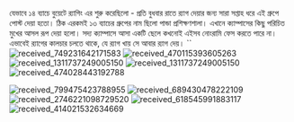 যেভাবে ১৪ ব্যাচে বুয়েটে র‍্যাগিং এর শুরু করেছিলো  - 
প্রতি বুধবার রাতে র‍্যাগ দেয়ার জন্য সারা সপ্তাহ ধরে এই গ্রুপে পোস্ট দেয়া হতো।  ঠিক এরকমই ১৩ ব্যাচের গ্রুপের নাম ছিলো পান্ডা প্রশিক্ষণশালা। এখানে ক্যাম্পাসের কিছু পরিচিত মুখের আসল রূপ দেয়া হলো।  সদ্য ক্যাম্পাসে আসা একটি ছেলে কখনোই এইসব নোংরামি ফেস করতে পারে না। এভাবেই র‍্যাগের কালচার চলতে থাকে,  যে র‍্যাগ খায় সে আবার র‍্যাগ দেয়। ``
![received_749231642171583](https://user-images.githubusercontent.com/56415021/66610927-d593a180-ebde-11e9-9ab6-008aec0de761.png)
![received_470115393605263](https://user-images.githubusercontent.com/56415021/66610950-e5ab8100-ebde-11e9-9bc9-6e43ac13efbb.png)
![received_1311737249005150](https://user-images.githubusercontent.com/56415021/66611019-168bb600-ebdf-11e9-861d-cf80a4f3237d.png)
![received_1311737249005150](https://user-images.githubusercontent.com/56415021/66611038-260aff00-ebdf-11e9-9abf-d335279d24d4.png)
![received_474028443192788](https://user-images.githubusercontent.com/56415021/66611056-3622de80-ebdf-11e9-918b-fc39ee7079e6.png)

![received_799475423788955](https://user-images.githubusercontent.com/56415021/66611079-463abe00-ebdf-11e9-9249-74ec5868ffc9.png)
![received_689430478222109](https://user-images.githubusercontent.com/56415021/66611131-65d1e680-ebdf-11e9-9377-d54228d4a43f.png)
![received_2746221098729520](https://user-images.githubusercontent.com/56415021/66611147-6ff3e500-ebdf-11e9-9659-bffa4fe3dfee.png)
![received_618545991883117](https://user-images.githubusercontent.com/56415021/66611171-7da96a80-ebdf-11e9-9dc9-db84c05c617c.png)
![received_414021532634669](https://user-images.githubusercontent.com/56415021/66611188-869a3c00-ebdf-11e9-8ef7-49dc5eafc620.png)

